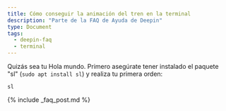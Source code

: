 ```yaml
---
title: Cómo conseguir la animación del tren en la terminal
description: "Parte de la FAQ de Ayuda de Deepin"
type: Document
tags:
  - deepin-faq
  - terminal
---
```


Quizás sea tu Hola mundo. Primero asegúrate tener instalado el paquete "sl" (`sudo apt install sl`) y realiza tu primera orden:

~~~
sl
~~~


{% include _faq_post.md %}
